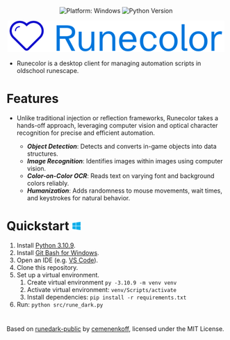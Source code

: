 <div align="center">

![Platform: Windows](https://img.shields.io/badge/platform-windows-blue)
![Python Version](https://img.shields.io/badge/python-3.10.9-blue)

![logo](src/img/ui/splash.png)
</div>

- Runecolor is a desktop client for managing automation scripts in oldschool runescape.

# Features
- Unlike traditional injection or reflection frameworks, Runecolor takes a hands-off approach, leveraging computer vision and optical character recognition for precise and efficient automation.

  - ***Object Detection***: Detects and converts in-game objects into data structures.
  - ***Image Recognition***: Identifies images within images using computer vision.
  - ***Color-on-Color OCR***: Reads text on varying font and background colors reliably.
  - ***Humanization***: Adds randomness to mouse movements, wait times, and keystrokes for natural behavior.

# Quickstart <img height=20 src="src/img/website/windows-logo.png"/>
1. Install [Python 3.10.9](https://www.python.org/downloads/release/python-3109/).
2. Install [Git Bash for Windows](https://git-scm.com/downloads).
3. Open an IDE (e.g. [VS Code](https://code.visualstudio.com/)).
4. Clone this repository.
5. Set up a virtual environment.
   1. Create virtual environment `py -3.10.9 -m venv venv`
   3. Activate virtual environment: `venv/Scripts/activate`
   4. Install dependencies: `pip install -r requirements.txt`
6. Run: `python src/rune_dark.py`



#
Based on [runedark-public](https://github.com/cemenenkoff/runedark-public) by [cemenenkoff](https://github.com/cemenenkoff), licensed under the MIT License.

